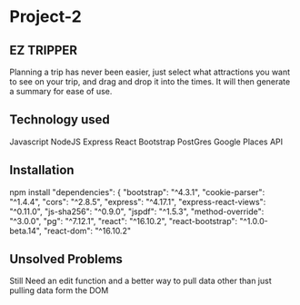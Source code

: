 # Project-2

## EZ TRIPPER
Planning a trip has never been easier, just select what attractions you want to see on your trip, and drag and drop it into the times. It will then generate a summary for ease of use. 

## Technology used
Javascript
NodeJS 
Express
React
Bootstrap 
PostGres
Google Places API

## Installation
npm install
 "dependencies": {
    "bootstrap": "^4.3.1",
    "cookie-parser": "^1.4.4",
    "cors": "^2.8.5",
    "express": "^4.17.1",
    "express-react-views": "^0.11.0",
    "js-sha256": "^0.9.0",
    "jspdf": "^1.5.3",
    "method-override": "^3.0.0",
    "pg": "^7.12.1",
    "react": "^16.10.2",
    "react-bootstrap": "^1.0.0-beta.14",
    "react-dom": "^16.10.2"


## Unsolved Problems
Still Need an edit function and a better way to pull data other than just pulling data form the DOM